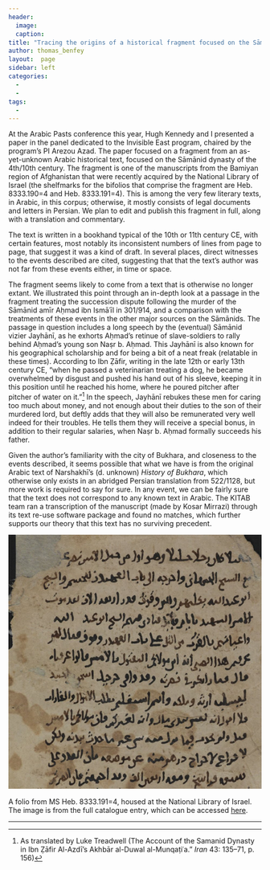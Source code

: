 ```yaml
---
header:
  image: 
  caption: 
title: "Tracing the origins of a historical fragment focused on the Sāmānids"			
author: thomas_benfey		
layout:	 page
sidebar: left
categories:
  - 
  - 
tags:
  - 
---
```




At the Arabic Pasts conference this year, Hugh Kennedy and I presented a paper in the panel dedicated to the Invisible East program, chaired by the program’s PI Arezou Azad. The paper focused on a fragment from an as-yet-unknown Arabic historical text, focused on the Sāmānid dynasty of the 4th/10th century. The fragment is one of the manuscripts from the Bamiyan region of Afghanistan that were recently acquired by the National Library of Israel (the shelfmarks for the bifolios that comprise the fragment are Heb. 8333.190=4 and Heb. 8333.191=4). This is among the very few literary texts, in Arabic, in this corpus; otherwise, it mostly consists of legal documents and letters in Persian. We plan to edit and publish this fragment in full, along with a translation and commentary.  

  

The text is written in a bookhand typical of the 10th or 11th century CE, with certain features, most notably its inconsistent numbers of lines from page to page, that suggest it was a kind of draft. In several places, direct witnesses to the events described are cited, suggesting that that the text’s author was not far from these events either, in time or space.  

  

The fragment seems likely to come from a text that is otherwise no longer extant. We illustrated this point through an in-depth look at a passage in the fragment treating the succession dispute following the murder of the Sāmānid amīr Aḥmad ibn Ismāʿīl in 301/914, and a comparison with the treatments of these events in the other major sources on the Sāmānids. The passage in question includes a long speech by the (eventual) Sāmānid vizier Jayhānī, as he exhorts Aḥmad’s retinue of slave-soldiers to rally behind Aḥmad’s young son Naṣr b. Aḥmad. This Jayhānī is also known for his geographical scholarship and for being a bit of a neat freak (relatable in these times). According to Ibn Ẓāfir, writing in the late 12th or early 13th century CE, “when he passed a veterinarian treating a dog, he became overwhelmed by disgust and pushed his hand out of his sleeve, keeping it in this position until he reached his home, where he poured pitcher after pitcher of water on it.”[^1] In the speech, Jayhānī rebukes these men for caring too much about money, and not enough about their duties to the son of their murdered lord, but deftly adds that they will also be remunerated very well indeed for their troubles. He tells them they will receive a special bonus, in addition to their regular salaries, when Naṣr b. Aḥmad formally succeeds his father.  

  

Given the author’s familiarity with the city of Bukhara, and closeness to the events described, it seems possible that what we have is from the original Arabic text of Narshakhī’s (d. unknown) *History of Bukhara*, which otherwise only exists in an abridged Persian translation from 522/1128, but more work is required to say for sure. In any event, we can be fairly sure that the text does not correspond to any known text in Arabic. The KITAB team ran a transcription of the manuscript (made by Kosar Mirrazi) through its text re-use software package and found no matches, which further supports our theory that this text has no surviving precedent.  

  



![Image](/images/old_posts/image.png)



  

A folio from MS Heb. 8333.191=4, housed at the National Library of Israel. The image is from the full catalogue entry, which can be accessed [here](https://www.nli.org.il/en/manuscripts/NNL_ALEPH003924972/NLI).



------------------------------------------------------------------------



[^1]: As translated by Luke Treadwell (The Account of the Samanid Dynasty in Ibn Ẓāfir Al-Azdī’s Akhbār al-Duwal al-Munqaṭiʿa.” *Iran* 43: 135–71, p. 156)





























































































































































































































